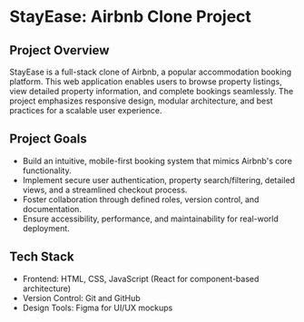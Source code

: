 # StayEase: Airbnb Clone Project

## Project Overview

StayEase is a full-stack clone of Airbnb, a popular accommodation booking platform. This web application enables users to browse property listings, view detailed property information, and complete bookings seamlessly. The project emphasizes responsive design, modular architecture, and best practices for a scalable user experience.

## Project Goals

- Build an intuitive, mobile-first booking system that mimics Airbnb's core functionality.
- Implement secure user authentication, property search/filtering, detailed views, and a streamlined checkout process.
- Foster collaboration through defined roles, version control, and documentation.
- Ensure accessibility, performance, and maintainability for real-world deployment.

## Tech Stack

- Frontend: HTML, CSS, JavaScript (React for component-based architecture)
- Version Control: Git and GitHub
- Design Tools: Figma for UI/UX mockups
